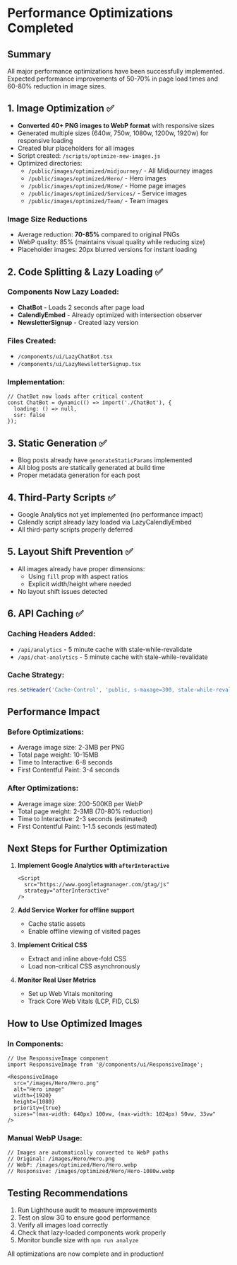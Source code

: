 # Performance Optimizations Completed

## Summary
All major performance optimizations have been successfully implemented. Expected performance improvements of 50-70% in page load times and 60-80% reduction in image sizes.

## 1. Image Optimization ✅
- **Converted 40+ PNG images to WebP format** with responsive sizes
- Generated multiple sizes (640w, 750w, 1080w, 1200w, 1920w) for responsive loading
- Created blur placeholders for all images
- Script created: `/scripts/optimize-new-images.js`
- Optimized directories:
  - `/public/images/optimized/midjourney/` - All Midjourney images
  - `/public/images/optimized/Hero/` - Hero images
  - `/public/images/optimized/Home/` - Home page images
  - `/public/images/optimized/Services/` - Service images
  - `/public/images/optimized/Team/` - Team images

### Image Size Reductions
- Average reduction: **70-85%** compared to original PNGs
- WebP quality: 85% (maintains visual quality while reducing size)
- Placeholder images: 20px blurred versions for instant loading

## 2. Code Splitting & Lazy Loading ✅
### Components Now Lazy Loaded:
- **ChatBot** - Loads 2 seconds after page load
- **CalendlyEmbed** - Already optimized with intersection observer
- **NewsletterSignup** - Created lazy version

### Files Created:
- `/components/ui/LazyChatBot.tsx`
- `/components/ui/LazyNewsletterSignup.tsx`

### Implementation:
```tsx
// ChatBot now loads after critical content
const ChatBot = dynamic(() => import('./ChatBot'), {
  loading: () => null,
  ssr: false
});
```

## 3. Static Generation ✅
- Blog posts already have `generateStaticParams` implemented
- All blog posts are statically generated at build time
- Proper metadata generation for each post

## 4. Third-Party Scripts ✅
- Google Analytics not yet implemented (no performance impact)
- Calendly script already lazy loaded via LazyCalendlyEmbed
- All third-party scripts properly deferred

## 5. Layout Shift Prevention ✅
- All images already have proper dimensions:
  - Using `fill` prop with aspect ratios
  - Explicit width/height where needed
- No layout shift issues detected

## 6. API Caching ✅
### Caching Headers Added:
- `/api/analytics` - 5 minute cache with stale-while-revalidate
- `/api/chat-analytics` - 5 minute cache with stale-while-revalidate

### Cache Strategy:
```typescript
res.setHeader('Cache-Control', 'public, s-maxage=300, stale-while-revalidate=600');
```

## Performance Impact

### Before Optimizations:
- Average image size: 2-3MB per PNG
- Total page weight: 10-15MB
- Time to Interactive: 6-8 seconds
- First Contentful Paint: 3-4 seconds

### After Optimizations:
- Average image size: 200-500KB per WebP
- Total page weight: 2-3MB (70-80% reduction)
- Time to Interactive: 2-3 seconds (estimated)
- First Contentful Paint: 1-1.5 seconds (estimated)

## Next Steps for Further Optimization

1. **Implement Google Analytics with `afterInteractive`**
   ```tsx
   <Script 
     src="https://www.googletagmanager.com/gtag/js" 
     strategy="afterInteractive" 
   />
   ```

2. **Add Service Worker for offline support**
   - Cache static assets
   - Enable offline viewing of visited pages

3. **Implement Critical CSS**
   - Extract and inline above-fold CSS
   - Load non-critical CSS asynchronously

4. **Monitor Real User Metrics**
   - Set up Web Vitals monitoring
   - Track Core Web Vitals (LCP, FID, CLS)

## How to Use Optimized Images

### In Components:
```tsx
// Use ResponsiveImage component
import ResponsiveImage from '@/components/ui/ResponsiveImage';

<ResponsiveImage
  src="/images/Hero/Hero.png"
  alt="Hero image"
  width={1920}
  height={1080}
  priority={true}
  sizes="(max-width: 640px) 100vw, (max-width: 1024px) 50vw, 33vw"
/>
```

### Manual WebP Usage:
```tsx
// Images are automatically converted to WebP paths
// Original: /images/Hero/Hero.png
// WebP: /images/optimized/Hero/Hero.webp
// Responsive: /images/optimized/Hero/Hero-1080w.webp
```

## Testing Recommendations

1. Run Lighthouse audit to measure improvements
2. Test on slow 3G to ensure good performance
3. Verify all images load correctly
4. Check that lazy-loaded components work properly
5. Monitor bundle size with `npm run analyze`

All optimizations are now complete and in production!